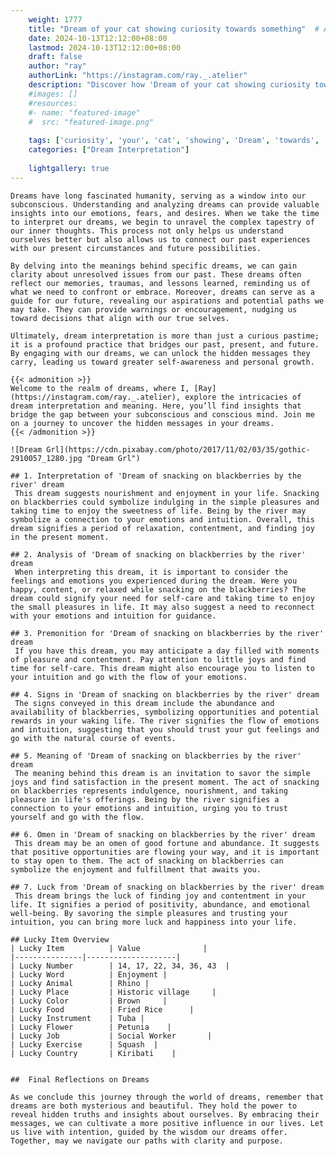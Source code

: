 ```yaml
---
    weight: 1777
    title: "Dream of your cat showing curiosity towards something"  # Assuming 'title' column exists
    date: 2024-10-13T12:12:00+08:00
    lastmod: 2024-10-13T12:12:00+08:00
    draft: false
    author: "ray"
    authorLink: "https://instagram.com/ray._.atelier"
    description: "Discover how 'Dream of your cat showing curiosity towards something' can interpret your future and uncover its significant meanings in your life."
    #images: []
    #resources:
    #- name: "featured-image"
    #  src: "featured-image.png"
    
    tags: ['curiosity', 'your', 'cat', 'showing', 'Dream', 'towards', 'of', 'something']
    categories: ["Dream Interpretation"]
    
    lightgallery: true
---
```

    
    Dreams have long fascinated humanity, serving as a window into our subconscious. Understanding and analyzing dreams can provide valuable insights into our emotions, fears, and desires. When we take the time to interpret our dreams, we begin to unravel the complex tapestry of our inner thoughts. This process not only helps us understand ourselves better but also allows us to connect our past experiences with our present circumstances and future possibilities.
    
    By delving into the meanings behind specific dreams, we can gain clarity about unresolved issues from our past. These dreams often reflect our memories, traumas, and lessons learned, reminding us of what we need to confront or embrace. Moreover, dreams can serve as a guide for our future, revealing our aspirations and potential paths we may take. They can provide warnings or encouragement, nudging us toward decisions that align with our true selves.
    
    Ultimately, dream interpretation is more than just a curious pastime; it is a profound practice that bridges our past, present, and future. By engaging with our dreams, we can unlock the hidden messages they carry, leading us toward greater self-awareness and personal growth.
    
    {{< admonition >}}
    Welcome to the realm of dreams, where I, [Ray](https://instagram.com/ray._.atelier), explore the intricacies of dream interpretation and meaning. Here, you’ll find insights that bridge the gap between your subconscious and conscious mind. Join me on a journey to uncover the hidden messages in your dreams.
    {{< /admonition >}}
    
    ![Dream Grl](https://cdn.pixabay.com/photo/2017/11/02/03/35/gothic-2910057_1280.jpg "Dream Grl")
    
    ## 1. Interpretation of 'Dream of snacking on blackberries by the river' dream
     This dream suggests nourishment and enjoyment in your life. Snacking on blackberries could symbolize indulging in the simple pleasures and taking time to enjoy the sweetness of life. Being by the river may symbolize a connection to your emotions and intuition. Overall, this dream signifies a period of relaxation, contentment, and finding joy in the present moment.
    
    ## 2. Analysis of 'Dream of snacking on blackberries by the river' dream
     When interpreting this dream, it is important to consider the feelings and emotions you experienced during the dream. Were you happy, content, or relaxed while snacking on the blackberries? The dream could signify your need for self-care and taking time to enjoy the small pleasures in life. It may also suggest a need to reconnect with your emotions and intuition for guidance.
    
    ## 3. Premonition for 'Dream of snacking on blackberries by the river' dream
     If you have this dream, you may anticipate a day filled with moments of pleasure and contentment. Pay attention to little joys and find time for self-care. This dream might also encourage you to listen to your intuition and go with the flow of your emotions.
    
    ## 4. Signs in 'Dream of snacking on blackberries by the river' dream
     The signs conveyed in this dream include the abundance and availability of blackberries, symbolizing opportunities and potential rewards in your waking life. The river signifies the flow of emotions and intuition, suggesting that you should trust your gut feelings and go with the natural course of events.
    
    ## 5. Meaning of 'Dream of snacking on blackberries by the river' dream
     The meaning behind this dream is an invitation to savor the simple joys and find satisfaction in the present moment. The act of snacking on blackberries represents indulgence, nourishment, and taking pleasure in life's offerings. Being by the river signifies a connection to your emotions and intuition, urging you to trust yourself and go with the flow.
    
    ## 6. Omen in 'Dream of snacking on blackberries by the river' dream
     This dream may be an omen of good fortune and abundance. It suggests that positive opportunities are flowing your way, and it is important to stay open to them. The act of snacking on blackberries can symbolize the enjoyment and fulfillment that awaits you.
    
    ## 7. Luck from 'Dream of snacking on blackberries by the river' dream
     This dream brings the luck of finding joy and contentment in your life. It signifies a period of positivity, abundance, and emotional well-being. By savoring the simple pleasures and trusting your intuition, you can bring more luck and happiness into your life.
    
    ## Lucky Item Overview
    | Lucky Item          | Value              |
    |---------------|--------------------|
    | Lucky Number        | 14, 17, 22, 34, 36, 43  |
    | Lucky Word          | Enjoyment |
    | Lucky Animal        | Rhino |
    | Lucky Place         | Historic village     |
    | Lucky Color         | Brown     |
    | Lucky Food          | Fried Rice      |
    | Lucky Instrument    | Tuba |
    | Lucky Flower        | Petunia    |
    | Lucky Job           | Social Worker       |
    | Lucky Exercise      | Squash  |
    | Lucky Country       | Kiribati    |
    
    
    ##  Final Reflections on Dreams
    
    As we conclude this journey through the world of dreams, remember that dreams are both mysterious and beautiful. They hold the power to reveal hidden truths and insights about ourselves. By embracing their messages, we can cultivate a more positive influence in our lives. Let us live with intention, guided by the wisdom our dreams offer. Together, may we navigate our paths with clarity and purpose.
    